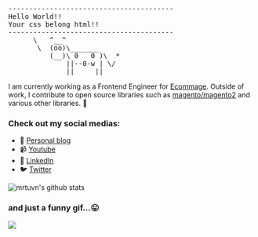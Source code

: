 <pre>
----------------------------------------
<span>Hello World!!</span>
<span>Your css belong html!!</span>
----------------------------------------
      \   ^__^
       \  (oo)\_______
          (__)\ 0   0 )\  *
              ||--0-w | \/
              ||     ||
</pre>

I am currently working as a Frontend Engineer for [Ecommage](https://github.com/ecommage). Outside of work, I contribute to open source libraries such as [magento/magento2](https://github.com/magento/magento2) and various other libraries. 👋

### Check out my social medias:

- 💬 [Personal blog](https://mrtuvn.github.io)
- 📹 [Youtube](https://www.youtube.com/c/NguyenTuMRTUVN?view_as=subscriber)
- 🔗 [LinkedIn](https://vn.linkedin.com/in/mrtuvn/)
- 🐦 [Twitter](https://twitter.com/tuna2191)

![mrtuvn's github stats](https://github-readme-stats.vercel.app/api?username=mrtuvn&show_icons=true)

### and just a funny gif...😛
![](https://media.giphy.com/media/13GIgrGdslD9oQ/giphy.gif)